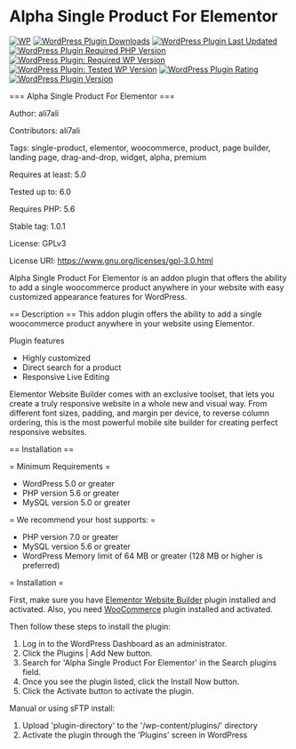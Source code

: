 # Alpha Single Product For Elementor

[![WP](https://img.shields.io/badge/WordPress-%E2%86%92-lightgrey.svg?style=flat-square)](https://wordpress.org/plugins/alpha-single-product-for-elementor/)
[![WordPress Plugin Downloads](https://img.shields.io/wordpress/plugin/dt/alpha-single-product-for-elementor?style=flat-square)](https://wordpress.org/plugins/alpha-single-product-for-elementor/)
[![WordPress Plugin Last Updated](https://img.shields.io/wordpress/plugin/last-updated/alpha-single-product-for-elementor?style=flat-square)](https://wordpress.org/plugins/alpha-single-product-for-elementor/)
[![WordPress Plugin Required PHP Version](https://img.shields.io/wordpress/plugin/required-php/alpha-single-product-for-elementor?style=flat-square)](https://wordpress.org/plugins/alpha-single-product-for-elementor/)
[![WordPress Plugin: Required WP Version](https://img.shields.io/wordpress/plugin/wp-version/alpha-single-product-for-elementor?style=flat-square)](https://wordpress.org/plugins/alpha-single-product-for-elementor/)
[![WordPress Plugin: Tested WP Version](https://img.shields.io/wordpress/plugin/tested/alpha-single-product-for-elementor?style=flat-square)](https://wordpress.org/plugins/alpha-single-product-for-elementor/)
[![WordPress Plugin Rating](https://img.shields.io/wordpress/plugin/stars/alpha-single-product-for-elementor?style=flat-square)](https://wordpress.org/plugins/alpha-single-product-for-elementor/)
[![WordPress Plugin Version](https://img.shields.io/wordpress/plugin/v/alpha-single-product-for-elementor?style=flat-square)](https://wordpress.org/plugins/alpha-single-product-for-elementor/)

=== Alpha Single Product For Elementor ===

Author: ali7ali

Contributors: ali7ali

Tags: single-product, elementor, woocommerce, product, page builder, landing page, drag-and-drop, widget, alpha, premium

Requires at least: 5.0

Tested up to: 6.0

Requires PHP: 5.6

Stable tag: 1.0.1

License: GPLv3

License URI: https://www.gnu.org/licenses/gpl-3.0.html


Alpha Single Product For Elementor is an addon plugin that offers the ability to add a single woocommerce product anywhere in your website with easy customized appearance features for WordPress.

== Description ==
This addon plugin offers the ability to add a single woocommerce product anywhere in your website using Elementor.

Plugin features

- Highly customized
- Direct search for a product
- Responsive Live Editing

Elementor Website Builder comes with an exclusive toolset, that lets you create a truly responsive website in a whole new and visual way. From different font sizes, padding, and margin per device, to reverse column ordering, this is the most powerful mobile site builder for creating perfect responsive websites.

== Installation ==

= Minimum Requirements =

- WordPress 5.0 or greater
- PHP version 5.6 or greater
- MySQL version 5.0 or greater

= We recommend your host supports: =

- PHP version 7.0 or greater
- MySQL version 5.6 or greater
- WordPress Memory limit of 64 MB or greater (128 MB or higher is preferred)

= Installation =

First, make sure you have [Elementor Website Builder](https://wordpress.org/plugins/elementor/) plugin installed and activated.
Also, you need [WooCommerce](https://wordpress.org/plugins/woocommerce/) plugin installed and activated.

Then follow these steps to install the plugin:

1. Log in to the WordPress Dashboard as an administrator.
2. Click the Plugins | Add New button.
3. Search for 'Alpha Single Product For Elementor' in the Search plugins field.
4. Once you see the plugin listed, click the Install Now button.
5. Click the Activate button to activate the plugin.

Manual or using sFTP install:

1.  Upload 'plugin-directory' to the '/wp-content/plugins/' directory
2.  Activate the plugin through the 'Plugins' screen in WordPress
